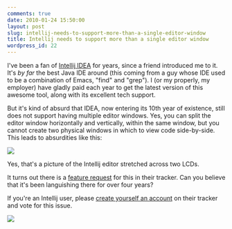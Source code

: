 ```yaml
---
comments: true
date: 2010-01-24 15:50:00
layout: post
slug: intellij-needs-to-support-more-than-a-single-editor-window
title: Intellij needs to support more than a single editor window
wordpress_id: 22
---
```


I've been a fan of [Intellij IDEA](http://www.jetbrains.com/idea/) for years, since a friend introduced me to it. It's _by far_ the best Java IDE around (this coming from a guy whose IDE used to be a combination of Emacs, "find" and "grep"). I (or my properly, my employer) have gladly paid each year to get the latest version of this awesome tool, along with its excellent tech support.


But it's kind of absurd that IDEA, now entering its 10th year of existence, still does not support having multiple editor windows. Yes, you can split the editor window horizontally and vertically, within the same window, but you cannot create two physical windows in which to view code side-by-side. This leads to absurdities like this:




![](http://4.bp.blogspot.com/_ix4Bk4u8y0E/S1xv8PF1pcI/AAAAAAAAAC8/LP20QsoTQEA/s200/intellij_stretched.jpg)




Yes, that's a picture of the Intellij editor stretched across two LCDs.




It turns out there is a [feature request](http://youtrack.jetbrains.net/issue/IDEABKL-67) for this in their tracker. Can you believe that it's been languishing there for over four years?




If you're an Intellij user, please [create yourself an account](http://youtrack.jetbrains.net/registerUserForm) on their tracker and vote for this issue.




![](https://blogger.googleusercontent.com/tracker/3562558747791280858-5756671819621609101?l=garmhold.blogspot.com)
